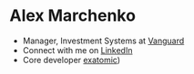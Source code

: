 # Alex Marchenko

- Manager, Investment Systems at [Vanguard](https://github.com/Vanguard)
- Connect with me on [LinkedIn](https://www.linkedin.com/in/avmarchenko/)
- Core developer [exatomic](https://github.com/exa-analytics))

